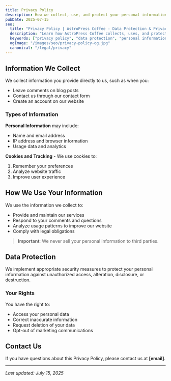 ```yaml
---
title: Privacy Policy
description: How we collect, use, and protect your personal information when you visit our website.
pubDate: 2025-07-15
seo:
  title: "Privacy Policy | AstroPress Coffee - Data Protection & Privacy"
  description: "Learn how AstroPress Coffee collects, uses, and protects your personal information. Our comprehensive privacy policy ensures your data security and privacy rights."
  keywords: ["privacy policy", "data protection", "personal information", "cookies", "user rights", "data security"]
  ogImage: "/images/seo/privacy-policy-og.jpg"
  canonical: "/legal/privacy"
---
```


## Information We Collect

We collect information you provide directly to us, such as when you:
- Leave comments on blog posts
- Contact us through our contact form
- Create an account on our website

### Types of Information

**Personal Information** may include:
- Name and email address
- IP address and browser information
- Usage data and analytics

**Cookies and Tracking** - We use cookies to:
1. Remember your preferences
2. Analyze website traffic
3. Improve user experience

## How We Use Your Information

We use the information we collect to:

- Provide and maintain our services
- Respond to your comments and questions
- Analyze usage patterns to improve our website
- Comply with legal obligations

> **Important**: We never sell your personal information to third parties.

## Data Protection

We implement appropriate security measures to protect your personal information against unauthorized access, alteration, disclosure, or destruction.

### Your Rights

You have the right to:
- Access your personal data
- Correct inaccurate information
- Request deletion of your data
- Opt-out of marketing communications

## Contact Us

If you have questions about this Privacy Policy, please contact us at **[email]**.

---

*Last updated: July 15, 2025*
